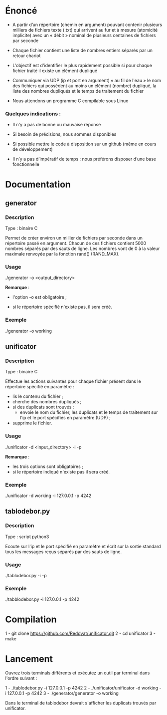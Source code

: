 # Énoncé

* A partir d’un répertoire (chemin en argument) pouvant contenir plusieurs milliers de fichiers texte (.txt) qui arrivent au fur et à mesure (atomicité implicite)  avec un « débit » nominal de plusieurs centaines de fichiers par seconde

* Chaque fichier contient une liste de nombres entiers séparés par un retour chariot

* L'objectif est d'identifier le plus rapidement possible si pour chaque fichier traité il existe un élément dupliqué

* Communiquer via UDP (ip et port en argument) « au fil de l'eau » le nom des fichiers qui possèdent au moins un élément (nombre) dupliqué, la liste des nombres dupliqués et le temps de traitement du fichier

* Nous attendons un programme C compilable sous Linux


### Quelques indications :

 
* Il n'y a pas de bonne ou mauvaise réponse

* Si besoin de précisions, nous sommes disponibles

* Si possible mettre le code à disposition sur un github (même en cours de développement)

* Il n’y a pas d’impératif de temps : nous préférons disposer d’une base fonctionnelle


# Documentation

## generator

### Description

Type : binaire C

Permet de créer environ un millier de fichiers par seconde dans un répertoire passé en argument.
Chacun de ces fichiers contient 5000 nombres séparés par des sauts de ligne.
Les nombres vont de 0 à la valeur maximale renvoyée par la fonction rand() (RAND_MAX).

### Usage

./generator -o <output_directory>

**Remarque** :

  * l'option -o est obligatoire ;

  * si le répertoire spécifié n'existe pas, il sera créé.
 
### Exemple

./generator -o working

## unificator

### Description

Type : binaire C

Effectue les actions suivantes pour chaque fichier présent dans le répertoire spécifié en paramètre :

  * lis le contenu du fichier ;
  * cherche des nombres dupliqués ;
  * si des duplicats sont trouvés :
    - envoie le nom du fichier, les duplicats et le temps de traitement sur l'ip et le port spécifiés en paramètre (UDP) ; 
  * supprime le fichier.

### Usage

./unificator -d <input_directory> -i <ip> -p <port>

**Remarque** :

  * les trois options sont obligatoires ;
  * si le répertoire indiqué n'existe pas il sera créé.

### Exemple

./unificator -d working -i 127.0.0.1 -p 4242

## tablodebor.py

### Description

Type : script python3

Ecoute sur l'ip et le port spécifié en paramètre et écrit sur la sortie standard
tous les messages reçus séparés par des sauts de ligne.

### Usage

./tablodebor.py -i <ip> -p <port>

### Exemple

./tabblodebor.py -i 127.0.0.1 -p 4242

# Compilation

1 - git clone https://github.com/Reddyat/unificator.git
2 - cd unificator
3 - make

# Lancement

Ouvrez trois terminals différents et exécutez un outil par terminal dans l'ordre suivant :

1 - ./tablodebor.py -i 127.0.0.1 -p 4242
2 - ./unificator/unificator -d working -i 127.0.0.1 -p 4242
3 - ./generator/generator -o working

Dans le terminal de tablodebor devrait s'afficher les duplicats trouvés par unificator.